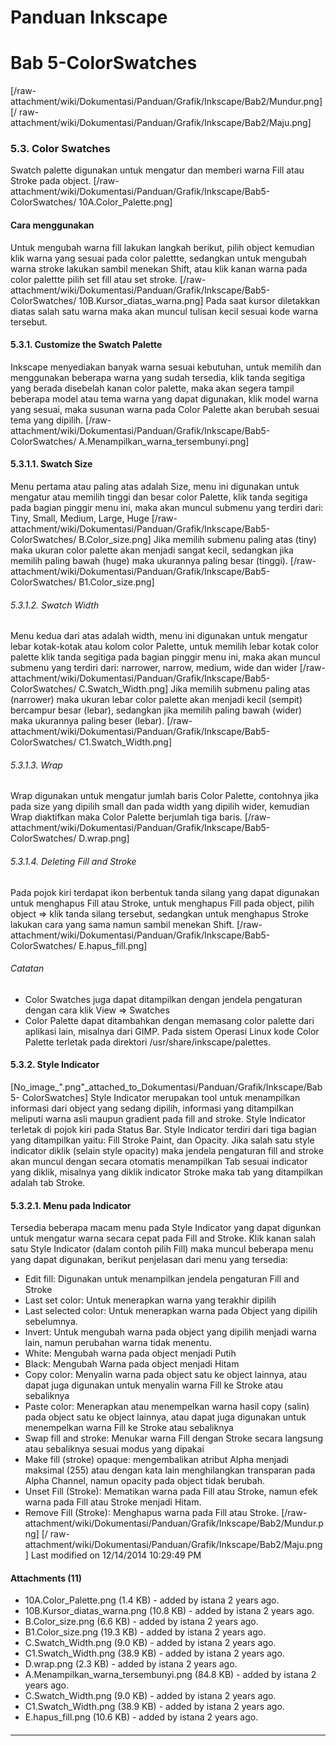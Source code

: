 # Panduan Inkscape
# Bab 5-ColorSwatches
[/raw-attachment/wiki/Dokumentasi/Panduan/Grafik/Inkscape/Bab2/Mundur.png] [/
raw-attachment/wiki/Dokumentasi/Panduan/Grafik/Inkscape/Bab2/Maju.png]
### 5.3. Color Swatches
Swatch palette digunakan untuk mengatur dan memberi warna Fill atau Stroke pada
object.
[/raw-attachment/wiki/Dokumentasi/Panduan/Grafik/Inkscape/Bab5-ColorSwatches/
10A.Color_Palette.png]
#### Cara menggunakan
Untuk mengubah warna fill lakukan langkah berikut, pilih object kemudian klik
warna yang sesuai pada color palettte, sedangkan untuk mengubah warna stroke
lakukan sambil menekan Shift, atau klik kanan warna pada color palettte pilih
set fill atau set stroke.
[/raw-attachment/wiki/Dokumentasi/Panduan/Grafik/Inkscape/Bab5-ColorSwatches/
10B.Kursor_diatas_warna.png]
Pada saat kursor diletakkan diatas salah satu warna maka akan muncul tulisan
kecil sesuai kode warna tersebut.
#### 5.3.1. Customize the Swatch Palette
Inkscape menyediakan banyak warna sesuai kebutuhan, untuk memilih dan
menggunakan beberapa warna yang sudah tersedia, klik tanda segitiga yang berada
disebelah kanan color palette, maka akan segera tampil beberapa model atau tema
warna yang dapat digunakan, klik model warna yang sesuai, maka susunan warna
pada Color Palette akan berubah sesuai tema yang dipilih.
[/raw-attachment/wiki/Dokumentasi/Panduan/Grafik/Inkscape/Bab5-ColorSwatches/
A.Menampilkan_warna_tersembunyi.png]
#### 5.3.1.1. Swatch Size
Menu pertama atau paling atas adalah Size, menu ini digunakan untuk mengatur
atau memilih tinggi dan besar color Palette, klik tanda segitiga pada bagian
pinggir menu ini, maka akan muncul submenu yang terdiri dari: Tiny, Small,
Medium, Large, Huge
[/raw-attachment/wiki/Dokumentasi/Panduan/Grafik/Inkscape/Bab5-ColorSwatches/
B.Color_size.png]
Jika memilih submenu paling atas (tiny) maka ukuran color palette akan menjadi
sangat kecil, sedangkan jika memilih paling bawah (huge) maka ukurannya paling
besar (tinggi).
[/raw-attachment/wiki/Dokumentasi/Panduan/Grafik/Inkscape/Bab5-ColorSwatches/
B1.Color_size.png]
###### 5.3.1.2. Swatch Width
Menu kedua dari atas adalah width, menu ini digunakan untuk mengatur lebar
kotak-kotak atau kolom color Palette, untuk memilih lebar kotak color palette
klik tanda segitiga pada bagian pinggir menu ini, maka akan muncul submenu yang
terdiri dari: narrower, narrow, medium, wide dan wider
[/raw-attachment/wiki/Dokumentasi/Panduan/Grafik/Inkscape/Bab5-ColorSwatches/
C.Swatch_Width.png]
Jika memilih submenu paling atas (narrower) maka ukuran lebar color palette
akan menjadi kecil (sempit) bercampur besar (lebar), sedangkan jika memilih
paling bawah (wider) maka ukurannya paling beser (lebar).
[/raw-attachment/wiki/Dokumentasi/Panduan/Grafik/Inkscape/Bab5-ColorSwatches/
C1.Swatch_Width.png]
###### 5.3.1.3. Wrap
Wrap digunakan untuk mengatur jumlah baris Color Palette, contohnya jika pada
size yang dipilih small dan pada width yang dipilih wider, kemudian Wrap
diaktifkan maka Color Palette berjumlah tiga baris.
[/raw-attachment/wiki/Dokumentasi/Panduan/Grafik/Inkscape/Bab5-ColorSwatches/
D.wrap.png]
###### 5.3.1.4. Deleting Fill and Stroke
Pada pojok kiri terdapat ikon berbentuk tanda silang yang dapat digunakan untuk
menghapus Fill atau Stroke, untuk menghapus Fill pada object, pilih object =>
klik tanda silang tersebut, sedangkan untuk menghapus Stroke lakukan cara yang
sama namun sambil menekan Shift.
[/raw-attachment/wiki/Dokumentasi/Panduan/Grafik/Inkscape/Bab5-ColorSwatches/
E.hapus_fill.png]
###### Catatan
  * Color Swatches juga dapat ditampilkan dengan jendela pengaturan dengan
      cara klik View => Swatches
  * Color Palette dapat ditambahkan dengan memasang color palette dari
      aplikasi lain, misalnya dari GIMP. Pada sistem Operasi Linux kode Color
      Palette terletak pada direktori /usr/share/inkscape/palettes.
#### 5.3.2. Style Indicator
[No_image_".png"_attached_to_Dokumentasi/Panduan/Grafik/Inkscape/Bab5-
ColorSwatches] Style Indicator merupakan tool untuk menampilkan informasi dari
object yang sedang dipilih, informasi yang ditampilkan meliputi warna asli
maupun gradient pada fill and stroke. Style Indicator terletak di pojok kiri
pada Status Bar. Style Indicator terdiri dari tiga bagian yang ditampilkan
yaitu: Fill Stroke Paint, dan Opacity. Jika salah satu style indicator diklik
(selain style opacity) maka jendela pengaturan fill and stroke akan muncul
dengan secara otomatis menampilkan Tab sesuai indicator yang diklik, misalnya
yang diklik indicator Stroke maka tab yang ditampilkan adalah tab Stroke.
#### 5.3.2.1. Menu pada Indicator
Tersedia beberapa macam menu pada Style Indicator yang dapat digunkan untuk
mengatur warna secara cepat pada Fill and Stroke. Klik kanan salah satu Style
Indicator (dalam contoh pilih Fill) maka muncul beberapa menu yang dapat
digunakan, berikut penjelasan dari menu yang tersedia:
  * Edit fill: Digunakan untuk menampilkan jendela pengaturan Fill and Stroke
  * Last set color: Untuk menerapkan warna yang terakhir dipilih
  * Last selected color: Untuk menerapkan warna pada Object yang dipilih
      sebelumnya.
  * Invert: Untuk mengubah warna pada object yang dipilih menjadi warna lain,
      namun perubahan warna tidak menentu.
  * White: Mengubah warna pada object menjadi Putih
  * Black: Mengubah Warna pada object menjadi Hitam
  * Copy color: Menyalin warna pada object satu ke object lainnya, atau dapat
      juga digunakan untuk menyalin warna Fill ke Stroke atau sebaliknya
  * Paste color: Menerapkan atau menempelkan warna hasil copy (salin) pada
      object satu ke object lainnya, atau dapat juga digunakan untuk
      menempelkan warna Fill ke Stroke atau sebaliknya
  * Swap fill and stroke: Menukar warna Fill dengan Stroke secara langsung
      atau sebaliknya sesuai modus yang dipakai
  * Make fill (stroke) opaque: mengembalikan atribut Alpha menjadi maksimal
      (255) atau dengan kata lain menghilangkan transparan pada Alpha Channel,
      namun opacity pada object tidak berubah.
  * Unset Fill (Stroke): Mematikan warna pada Fill atau Stroke, namun efek
      warna pada Fill atau Stroke menjadi Hitam.
  * Remove Fill (Stroke): Menghapus warna pada Fill atau Stroke.
[/raw-attachment/wiki/Dokumentasi/Panduan/Grafik/Inkscape/Bab2/Mundur.png] [/
raw-attachment/wiki/Dokumentasi/Panduan/Grafik/Inkscape/Bab2/Maju.png]
Last modified on 12/14/2014 10:29:49 PM
#### Attachments (11)
  * 10A.Color_Palette.png​ (1.4 KB) - added by istana 2 years ago.
  * 10B.Kursor_diatas_warna.png​ (10.8 KB) - added by istana 2 years ago.
  * B.Color_size.png​ (6.6 KB) - added by istana 2 years ago.
  * B1.Color_size.png​ (19.3 KB) - added by istana 2 years ago.
  * C.Swatch_Width.png​ (9.0 KB) - added by istana 2 years ago.
  * C1.Swatch_Width.png​ (38.9 KB) - added by istana 2 years ago.
  * D.wrap.png​ (2.3 KB) - added by istana 2 years ago.
  * A.Menampilkan_warna_tersembunyi.png​ (84.8 KB) - added by istana 2 years
      ago.
  * C.Swatch_Width.png​ (9.0 KB) - added by istana 2 years ago.
  * C1.Swatch_Width.png​ (38.9 KB) - added by istana 2 years ago.
  * E.hapus_fill.png​ (10.6 KB) - added by istana 2 years ago.
#### 
    
 
 
 
 
 
---
 

